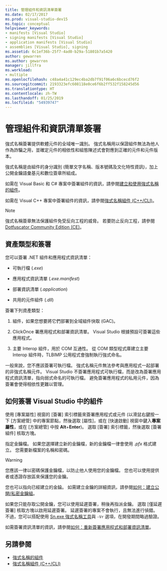```yaml
---
title: 管理組件和資訊清單簽署
ms.date: 02/17/2017
ms.prod: visual-studio-dev15
ms.topic: conceptual
helpviewer_keywords:
- manifests [Visual Studio]
- signing manifests [Visual Studio]
- application manifests [Visual Studio]
- assemblies [Visual Studio], signing
ms.assetid: 6c1ef36b-25f7-4ad0-b29a-51801b7a5420
author: gewarren
ms.author: gewarren
manager: jillfra
ms.workload:
- multiple
ms.openlocfilehash: c48a4a41c129ec4ba2db7f91f06a6c6bcecd76f2
ms.sourcegitcommit: 2193323efc608118e0ce6f6b2ff532f158245d56
ms.translationtype: HT
ms.contentlocale: zh-TW
ms.lasthandoff: 01/25/2019
ms.locfileid: "54939747"
---
```

# <a name="manage-assembly-and-manifest-signing"></a>管理組件和資訊清單簽署

強式名稱簽署提供軟體元件的全域唯一識別。 強式名稱用以保證組件無法為他人作為詐騙之用，並確定元件的相依性和組態陳述式會對應到正確的元件和元件版本。

強式名稱是由組件的身分識別 (簡單文字名稱、版本號碼及文化特性資訊)，加上公開金鑰語彙基元和數位簽章所組成。

如需在 Visual Basic 和 C# 專案中簽署組件的資訊，請參閱[建立和使用強式名稱的組件](/dotnet/framework/app-domains/create-and-use-strong-named-assemblies)。

如需在 Visual C++ 專案中簽署組件的資訊，請參閱[強式名稱組件 (C++/CLI)](/cpp/dotnet/strong-name-assemblies-assembly-signing-cpp-cli)。

> [!NOTE]
> 強式名稱簽章無法保護組件免受反向工程的威脅。 若要防止反向工程，請參閱 [Dotfuscator Community Edition (CE)](dotfuscator/index.md)。

## <a name="asset-types-and-signing"></a>資產類型和簽署

您可以簽署 .NET 組件和應用程式資訊清單：

- 可執行檔 (*.exe*)

- 應用程式資訊清單 (*.exe.manifest*)

- 部署資訊清單 (*.application*)

- 共用的元件組件 (*.dll*)

簽署下列資產類型：

1. 組件，如果您想要將它們部署到全域組件快取 (GAC)。

2. ClickOnce 署應用程式和部署資訊清單。 Visual Studio 根據預設可簽署這些應用程式。

3. 主要 Interop 組件，用於 COM 互通性。 從 COM 類型程式庫建立主要 Interop 組件時，TLBIMP 公用程式會強制執行強式命名。

一般來說，您不應該簽署可執行檔。 強式名稱元件無法參考與應用程式一起部署的非強式名稱元件。 Visual Studio 不簽署應用程式可執行檔，而是改為簽署應用程式資訊清單，指向弱式命名的可執行檔。 避免簽署應用程式的私用元件，因為簽署會使得相依性更難以管理。

## <a name="how-to-sign-an-assembly-in-visual-studio"></a>如何簽署 Visual Studio 中的組件

使用 [專案屬性] 視窗的 [簽署] 索引標籤來簽署應用程式或元件 (以滑鼠右鍵按一下 [方案總管] 中的專案節點，然後選取 [屬性]，或在 [快速啟動] 視窗中鍵入**專案屬性**，或在 [方案總管] 中按 **Alt**+**Enter**)。 選取 [簽署] 索引標籤，然後選取 [簽署組件] 核取方塊。

指定金鑰檔。 如果您選擇建立新的金鑰檔，新的金鑰檔一律會使用 *.pfx* 格式建立。 您需要新檔案的名稱和密碼。

> [!WARNING]
> 您應該一律以密碼保護金鑰檔，以防止他人使用您的金鑰檔。 您也可以使用提供者或憑證存放區來保護您的金鑰。

您也可以指向已經建立的金錀。 如需建立金鑰的詳細資訊，請參閱[如何：建立公開/私密金鑰組](/dotnet/framework/app-domains/how-to-create-a-public-private-key-pair)。

如果您只能存取公開金鑰，您可以使用延遲簽署，稍後再指派金鑰。 選取 [僅延遲簽署] 核取方塊以啟用延遲簽署。 延遲簽署的專案不會執行，且無法進行偵錯。 不過，您可以搭配使用 [Sn.exe 強式名稱工具](/dotnet/framework/tools/sn-exe-strong-name-tool)與 `-Vr` 選項，在開發期間略過驗證。

如需簽署資訊清單的資訊，請參閱[如何：重新簽署應用程式和部署資訊清單](../ide/how-to-sign-application-and-deployment-manifests.md)。

## <a name="see-also"></a>另請參閱

- [強式名稱的組件](/dotnet/framework/app-domains/strong-named-assemblies)
- [強式名稱組件 (C++/CLI)](/cpp/dotnet/strong-name-assemblies-assembly-signing-cpp-cli)
